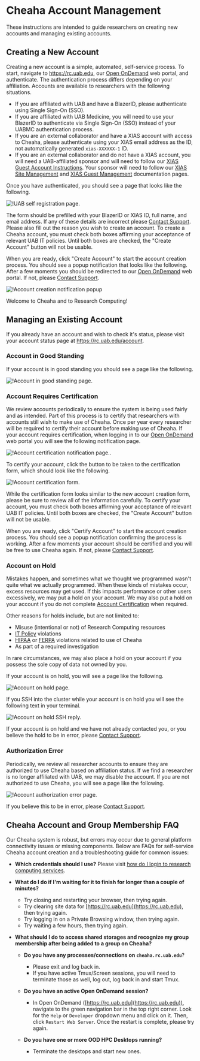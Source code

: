 # Cheaha Account Management

These instructions are intended to guide researchers on creating new accounts and managing existing accounts.

## Creating a New Account

Creating a new account is a simple, automated, self-service process. To start, navigate to <https://rc.uab.edu>, our [Open OnDemand](../cheaha/open_ondemand/index.md) web portal, and authenticate. The authentication process differs depending on your affiliation. Accounts are available to researchers with the following situations.

- If you are affiliated with UAB and have a BlazerID, please authenticate using Single Sign-On (SSO).
- If you are affiliated with UAB Medicine, you will need to use your BlazerID to authenticate via Single Sign-On (SSO) instead of your UABMC authentication process.
- If you are an external collaborator and have a XIAS account with access to Cheaha, please authenticate using your XIAS email address as the ID, not automatically generated `xias-XXXXXX-1` ID.
- If you are an external collaborator and do not have a XIAS account, you will need a UAB-affiliated sponsor and will need to follow our [XIAS Guest Account Instructions](xias/guest_instructions.md). Your sponsor will need to follow our [XIAS Site Management](xias/pi_site_management.md) and [XIAS Guest Management](xias/pi_guest_management.md) documentation pages.

Once you have authenticated, you should see a page that looks like the following.

![!UAB self registration page.](./images/uab_self_register_001.png)

The form should be prefilled with your BlazerID or XIAS ID, full name, and email address. If any of these details are incorrect please [Contact Support](../help/support.md). Please also fill out the reason you wish to create an account. To create a Cheaha account, you must check both boxes affirming your acceptance of relevant UAB IT policies. Until both boxes are checked, the "Create Account" button will not be usable.

When you are ready, click "Create Account" to start the account creation process. You should see a popup notification that looks like the following. After a few moments you should be redirected to our [Open OnDemand](../cheaha/open_ondemand/index.md) web portal. If not, please [Contact Support](../help/support.md).

![!Account creation notification popup](images/uab_self_register_002.png)

Welcome to Cheaha and to Research Computing!

## Managing an Existing Account

If you already have an account and wish to check it's status, please visit your account status page at <https://rc.uab.edu/account>.

### Account in Good Standing

If your account is in good standing you should see a page like the following.

![!Account in good standing page.](images/uab_good_standing.png)

### Account Requires Certification

We review accounts periodically to ensure the system is being used fairly and as intended. Part of this process is to certify that researchers with accounts still wish to make use of Cheaha. Once per year every researcher will be required to certify their account before making use of Cheaha. If your account requires certification, when logging in to our [Open OnDemand](../cheaha/open_ondemand/index.md) web portal you will see the following notification page.

![!Account certification notification page.](images/uab_certify_001.png).

To certify your account, click the button to be taken to the certification form, which should look like the following.

![!Account certification form.](images/uab_certify_002.png)

While the certification form looks similar to the new account creation form, please be sure to review all of the information carefully. To certify your account, you must check both boxes affirming your acceptance of relevant UAB IT policies. Until both boxes are checked, the "Create Account" button will not be usable.

When you are ready, click "Certify Account" to start the account creation process. You should see a popup notification confirming the process is working. After a few moments your account should be certified and you will be free to use Cheaha again. If not, please [Contact Support](../help/support.md).

### Account on Hold

Mistakes happen, and sometimes what we thought we programmed wasn't quite what we actually programmed. When these kinds of mistakes occur, excess resources may get used. If this impacts performance or other users excessively, we may put a hold on your account. We may also put a hold on your account if you do not complete [Account Certification](#account-requires-certification) when required.

Other reasons for holds include, but are not limited to:

- Misuse (intentional or not) of Research Computing resources
- [IT Policy](https://www.uab.edu/it/home/policies) violations
- [HIPAA](https://www.uab.edu/it/home/policies/compliance/hipaa) or [FERPA](https://www.uab.edu/registrar/ferpa) violations related to use of Cheaha
- As part of a required investigation

In rare circumstances, we may also place a hold on your account if you possess the sole copy of data not owned by you.

If your account is on hold, you will see a page like the following.

![!Account on hold page.](images/uab_on_hold.png)

If you SSH into the cluster while your account is on hold you will see the following text in your terminal.

![!Account on hold SSH reply.](images/uab_on_hold_ssh.png)

If your account is on hold and we have not already contacted you, or you believe the hold to be in error, please [Contact Support](../help/support.md).

### Authorization Error

Periodically, we review all researcher accounts to ensure they are authorized to use Cheaha based on affiliation status. If we find a researcher is no longer affiliated with UAB, we may disable the account. If you are not authorized to use Cheaha, you will see a page like the following.

![!Account authorization error page.](images/uab_auth_error.png)

If you believe this to be in error, please [Contact Support](../help/support.md).

## Cheaha Account and Group Membership FAQ

Our Cheaha system is robust, but errors may occur due to general platform connectivity issues or missing components. Below are FAQs for self-service Cheaha account creation and a troubleshooting guide for common issues:

- **Which credentials should I use?** Please visit [how do I login to research computing services](../account_management/index.md/#how-do-i-login-to-research-computing-services).
- **What do I do if I'm waiting for it to finish for longer than a couple of minutes?**

    - Try closing and restarting your browser, then trying again.
    - Try clearing site data for [https://rc.uab.edu](https://rc.uab.edu), then trying again.
    - Try logging in on a Private Browsing window, then trying again.
    - Try waiting a few hours, then trying again.

- **What should I do to access shared storages and recognize my group membership after being added to a group on Cheaha?**

    - **Do you have any processes/connections on `cheaha.rc.uab.edu`**?

        - Please exit and log back in.
        - If you have active Tmux/Screen sessions, you will need to terminate those as well, log out, log back in and start Tmux.

    - **Do you have an active Open OnDemand session?**

        - In Open OnDemand ([https://rc.uab.edu](https://rc.uab.edu)),  navigate to the green navigation bar in the top right corner. Look for the `Help` or `Developer` dropdown menu and click on it. Then, click `Restart Web Server`. Once the restart is complete, please try again.

    - **Do you have one or more OOD HPC Desktops running?**

        - Terminate the desktops and start new ones.
